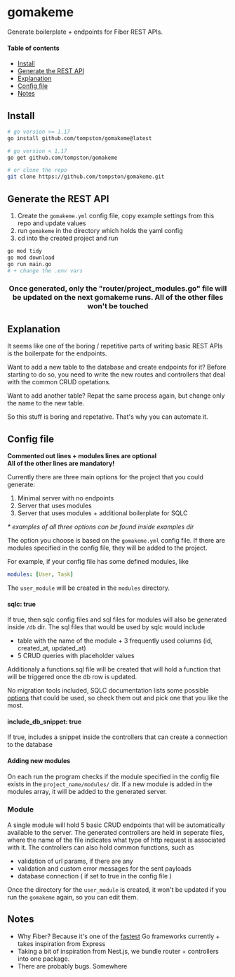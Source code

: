 # gomakeme

Generate boilerplate + endpoints for Fiber REST APIs.

#### Table of contents

- [Install](#install)
- [Generate the REST API](#generate-the-rest-api)
- [Explanation](#explanation)
- [Config file](#config-file)
- [Notes](#notes)

## Install

```bash
# go version >= 1.17
go install github.com/tompston/gomakeme@latest

# go version < 1.17
go get github.com/tompston/gomakeme

# or clone the repo
git clone https://github.com/tompston/gomakeme.git
```

## Generate the REST API

1. Create the `gomakeme.yml` config file, copy example settings from this repo and update values
2. run `gomakeme` in the directory which holds the yaml config
3. cd into the created project and run

```bash
go mod tidy
go mod download
go run main.go
# + change the .env vars
```

<h3 align="center">
    Once generated, only the "router/project_modules.go" file will be updated on the next gomakeme runs. All of the other files won't be touched
</h3>

## Explanation

It seems like one of the boring / repetitive parts of writing basic REST APIs is the boilerpate for the endpoints.

Want to add a new table to the database and create endpoints for it? Before starting to do so, you need to write the new routes and controllers that deal with the common CRUD opetations.

Want to add another table? Repat the same process again, but change only the name to the new table.

So this stuff is boring and repetative. That's why you can automate it.

## Config file

**Commented out lines + modules lines are optional**  
**All of the other lines are mandatory!**

Currently there are three main options for the project that you could generate:

1. Minimal server with no endpoints
2. Server that uses modules
3. Server that uses modules + additional boilerplate for SQLC

_\* examples of all three options can be found inside examples dir_

The option you choose is based on the `gomakeme.yml` config file. If there are modules specified in the config file, they will be added to the project.

For example, if your config file has some defined modules, like

```yml
modules: [User, Task]
```

The `user_module` will be created in the `modules` directory.

#### sqlc: true

If true, then sqlc config files and sql files for modules will also be generated inside `/db` dir. The sql files that would be used by sqlc would include

- table with the name of the module + 3 frequently used columns (id, created_at, updated_at)
- 5 CRUD queries with placeholder values

Additionaly a functions.sql file will be created that will hold a function that will be triggered once the db row is updated.

No migration tools included, SQLC documentation lists some possible [options](https://docs.sqlc.dev/en/latest/howto/ddl.html?highlight=migr#handling-sql-migrations) that could be used, so check them out and pick one that you like the most.

#### include_db_snippet: true

If true, includes a snippet inside the controllers that can create a connection to the database

#### Adding new modules

On each run the program checks if the module specified in the config file exists in the `project_name/modules/` dir. If a new module is added in the modules array, it will be added to the generated server.

### Module

A single module will hold 5 basic CRUD endpoints that will be automatically available to the server. The generated controllers are held in seperate files, where the name of the file indicates what type of http request is associated with it. The controllers can also hold common functions, such as

- validation of url params, if there are any
- validation and custom error messages for the sent payloads
- database connection ( if set to true in the config file )

Once the directory for the `user_module` is created, it won't be updated if you run the `gomakeme` again, so you can edit them.

## Notes

- Why Fiber? Because it's one of the [fastest](https://www.techempower.com/benchmarks/) Go frameworks currently + takes inspiration from Express
- Taking a bit of inspiration from Nest.js, we bundle router + controllers into one package.
- There are probably bugs. Somewhere

<!--

# wsl
export PATH=$PATH:/usr/local/go/bin

GOOS=linux go build -o main .
GOOS=linux go build -o ./gomakeme
GOOS=linux go build -o ./gomakeme_linux
GOOS=linux GOARCH=amd64 go build -o ./gomakeme_linux_amd64
GOOS=windows go build -o ./bin/gomakeme_win

-- publishing
https://go.dev/doc/modules/publishing

go mod tidy
git add .
git commit -m "changes for v0.0.3 - shortened the response package import name in the controllers to be more elegant + added comment that indicates where the ORM / SQL queries go"
git tag v0.0.3
git push origin v0.0.3
GOPROXY=proxy.golang.org go list -m github.com/tompston/gomakeme@v0.0.3


-- testing script
go run main.go
cd change_my_name
go mod tidy
go mod download
code .
go run main.go

-->

